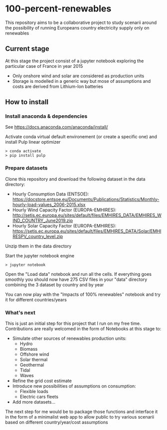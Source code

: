 # 100-percent-renewables

This repository aims to be a collaborative project to study scenarii around the possibility of running Europeans country electricity supply only on renewables

## Current stage
At this stage the project consist of a jupyter notebook exploring the particular case of France in year 2015

- Only onshore wind and solar are considered as production units
- Storage is modelled in a generic way but mose of assumptions and costs are derived from Lithium-Ion batteries

## How to install
### Install anaconda & dependencies
See https://docs.anaconda.com/anaconda/install/

Activate conda virtual default environement (or create a specific one) and install Pulp linear optimizer 

```
> conda activate
> pip install pulp
```

### Prepare datasets
Clone this repository and download the following dataset in the data directory:

- Hourly Consumption Data (ENTSOE): https://docstore.entsoe.eu/Documents/Publications/Statistics/Monthly-hourly-load-values_2006-2015.xlsx
- Hourly Wind Capacity Factor (EUROPA-EMHIRES): http://setis.ec.europa.eu/sites/default/files/EMHIRES_DATA/EMHIRES_WIND_COUNTRY_June2019.zip
- Hourly Solar Capacity Factor (EUROPA-EMHIRES): https://setis.ec.europa.eu/sites/default/files/EMHIRES_DATA/Solar/EMHIRESPV_country_level.zip

Unzip them in the data directory

Start the jupyter notebook engine

```
> jupyter notebook
```

Open the "Load data" notebook and run all the cells.
If everything goes smoothly you should now have 275 CSV files in your "data" directory combining the 3 dataset by country and by year

You can now play with the "Impacts of 100% renewables" notebook and try it for different countries/years

### What's next
This is just an initial step for this project that I run on my free time.
Contributions are really welcomed in the form of Notebooks at this stage to:
- Simulate other sources of renewables production units:
  - Hydro
  - Biomass
  - Offshore wind
  - Solar thermal
  - Geothermal
  - Tidal
  - Waves
- Refine the grid cost estimate
- Introduce new possibilities of assumptions on consumption:
  - Flexible loads
  - Electric cars fleets
- Add more datasets...

The next step for me would be to package those functions and interface it in the form of a minimalist web app to allow public to try various scenarii based on different country/year/cost assumptions
